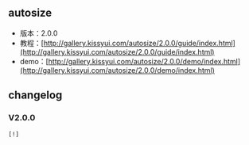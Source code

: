 ## autosize

* 版本：2.0.0
* 教程：[http://gallery.kissyui.com/autosize/2.0.0/guide/index.html](http://gallery.kissyui.com/autosize/2.0.0/guide/index.html)
* demo：[http://gallery.kissyui.com/autosize/2.0.0/demo/index.html](http://gallery.kissyui.com/autosize/2.0.0/demo/index.html)

## changelog

### V2.0.0

    [!]


